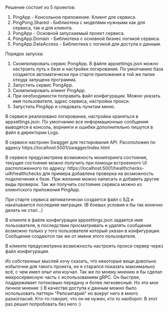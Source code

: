 Решение состоит из 5 проектов:
1) PingApp - Консольное приложение. Клиент для сервиса.
2) PingPong.Shared - Библиотека с моделями нужными как для сервиса, так и для клиента.
3) PongApp - Основной запускаемый проект сервиса.
4) PongApp.Domain - Библиотека с основной бизнес логикой сервиса.
5) PongApp.DataAccess - Библиотека с логикой для доступа к данным.

Порядок запуска:
1) Скомпилировать сервис PongApp. В файле appsettings.json можно настроить путь к базе и настройки логирования. 
По умолчанию база создается автоматически при старте приложения в той же папке откуда запущена программа.
2) Запустить сервис PongApp.
3) Скомпилировать клиент PingApp.
4) При необходимости поправить файл конфигурации. Можно указать имя пользователя, адрес сервиса, настройки прокси.
5) Запустить PingApp и следовать пунктам меню.

В сервисе реализовано логирование, настройки храняться в appsettings.json. 
По умолчанию все информационные сообщения выводятся в консоль, ворнинги и ошибки дополнительно пишутся в файл в директории Logs.

В сервисе настроен Swagger для тестирования API. Расоположен по адресу https://localhost:5001/swagger/index.html

В сервисе предусмотрена возможность мониторинга состояния, текущее состояние можно получить при помощи встроенного UI расположенного по адресу:
https://localhost:5001/healthchecks-ui#/healthchecks
для примера добавлена проверка на возможность подключения к базе. При желании можно написать и добавить другие виды проверок.
Так же получить состояние сервиса можно из клиентского приложения PingApp.

При старте сервиса автоматически создается файл с БД и накатывается последняя миграция. (В боевых условия я бы так конечно делать не стал...)

В клиенте в файле конфигурации appsettings.json задается имя пользователя, в последствии просматривать и удалять сообщения возможно только у того пользователя который указан в конфигурации.
Сообщения создаются так же от имени этого пользователя.

В клиенте предусмотрена возможность настроить прокси сервер через файл конфигурации.

Из собственных мыслей хочу сказать, что некоторые вещи довольно избыточни для такого проекта, но я старался показать максимально всё, с чем имел опыт или изучал.
Так же по моему мнению я бы сделал микросервисную часть с использованием gRPC. Он быстрее, поддерживает потоковыю передачу и более легковесный. Но это мое личное мнение :)
В качестве доступа к данным можно было использовать паттерн "Репозитарий" но вокруг него в много разногласий. Кто-то говорит, что он не нужен, кто то наоборот. В этот раз решил попробовать без него :)
